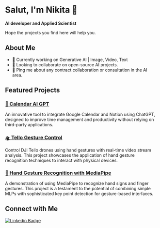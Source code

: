 # Salut, I'm Nikita 👋
**AI developer and Applied Scientist**

Hope the projects you find here will help you. 

## About Me

- 🔭 Currently working on Generative AI | Image, Video, Text
- 👯 Looking to collaborate on open-source AI projects.
- 💬 Ping me about any contract collaboration or consultation in the AI area.

## Featured Projects
### [📅 Calendar AI GPT](https://github.com/kinivi/calendar-ai-gpt)
An innovative tool to integrate Google Calendar and Notion using ChatGPT, designed to improve time management and productivity without relying on third-party applications.

### [🛸 Tello Gesture Control](https://github.com/kinivi/tello-gesture-control)
Control DJI Tello drones using hand gestures with real-time video stream analysis. This project showcases the application of hand gesture recognition techniques to interact with physical devices.

### [👋 Hand Gesture Recognition with MediaPipe](https://github.com/kinivi/hand-gesture-recognition-mediapipe)
A demonstration of using MediaPipe to recognize hand signs and finger gestures. This project is a testament to the potential of combining simple MLPs with sophisticated key point detection for gesture-based interfaces.

## Connect with Me
[![Linkedin Badge](https://img.shields.io/badge/LinkedIn-0077B5?style=for-the-badge&logo=linkedin&logoColor=white)](https://www.linkedin.com/in/nikita-kiselov/)

